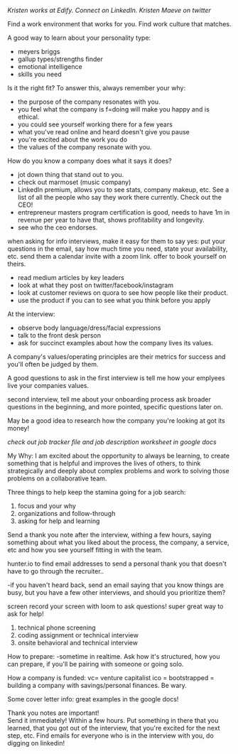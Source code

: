 *Kristen works at Edify.  Connect on LinkedIn. Kristen Maeve on twitter*

Find a work environment that works for you.  Find work culture that matches.  

A good way to learn about your personality type:
- meyers briggs
- gallup types/strengths finder
- emotional intelligence
- skills you need

Is it the right fit?  To answer this, always remember your why:
- the purpose of the company resonates with you.
- you feel what the company is f=doing will make you happy and is ethical.  
- you could see yourself working there for a few years
- what you've read online and heard doesn't give you pause
- you're excited about the work you do
- the values of the company resonate with you.

How do you know a company does what it says it does?
- jot down thing that stand out to you.
- check out marmoset (music company)
- LinkedIn premium, allows you to see stats, company makeup, etc.  See a list of all the people who say they work there currently.  Check out the CEO!
- entrepreneur masters program certification is good, needs to have 1m in revenue per year to have that, shows profitability and longevity.
- see who the ceo endorses.  

when asking for info interviews, make it easy for them to say yes: put your questions in the email, say how much time you need, state your availability, etc.  send them a calendar invite with a zoom link.  offer to book yourself on theirs.
 - read medium articles by key leaders
 - look at what they post on twitter/facebook/instagram
 - look at customer reviews on quora to see how people like their product.
 - use the product if you can to see what you think before you apply

 At the interview:
 - observe body language/dress/facial expressions
 - talk to the front desk person
 - ask for succinct examples about how the company lives its values.

 A company's values/operating principles are their metrics for success and you'll often be judged by them.

 A good questions to ask in the first interview is tell me how your emplyees live your companies values.

 second interview, tell me about your onboarding process
  ask broader questions in the beginning, and more pointed, specific questions later on.

  May be a good idea to research how the company you're looking at got its money!  

*check out job tracker file and job description worksheet in google docs*

My Why:
I am excited about the opportunity to always be learning, to create something that is helpful and improves the lives of others, to think strategically and deeply about complex problems and work to solving those problems on a collaborative team.

Three things to help keep the stamina going for a job search:
1. focus and your why
1. organizations and follow-through
1. asking for help and learning

Send a thank you note after the interview, withing a few hours, saying something about what you liked about the process, the company, a service, etc and how you see yourself fitting in with the team.

hunter.io to find email addresses to send a personal thank you that doesn't have to go through the recruiter..

-if you haven't heard back, send an email saying that you know things are busy, but you have a few other interviews, and should you prioritize them?  

screen record your screen with loom to ask questions!  super great way to ask for help!

1. technical phone screening
2. coding assignment or technical interview
3. onsite behavioral and technical interview

How to prepare:
-sometime in realtime.  Ask how it's structured, how you can prepare, if you'll be pairing with someone or going solo.

How a company is funded:
vc= venture capitalist
ico = 
bootstrapped = building a company with savings/personal finances.  Be wary.

Some cover letter info:
great examples in the google docs!

Thank you notes are important!  
Send it immediately!  Within a few hours.  Put something in there that you learned, that you got out of the interview, that you're excited for the next step, etc.  Find emails for everyone who is in the interview with you, do digging on linkedin!


